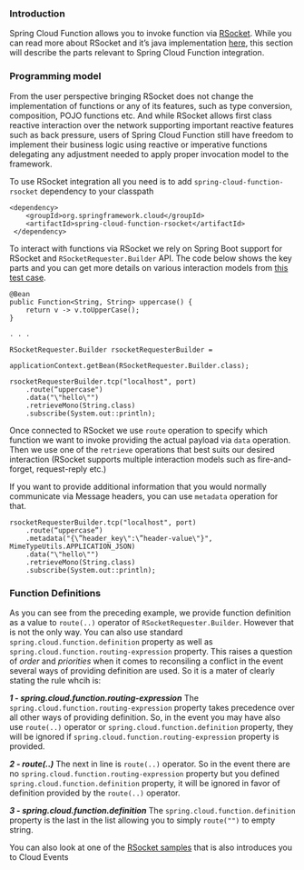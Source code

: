### Introduction 

Spring Cloud Function allows you to invoke function via [RSocket](https://rsocket.io/). While you can read more about RSocket and it’s java 
implementation [here](https://github.com/rsocket/rsocket-java), this section will describe the parts relevant to Spring Cloud Function integration.

### Programming model
From the user perspective bringing RSocket does not change the implementation of functions or any of its features, such as type conversion, 
composition, POJO functions etc.
And while RSocket allows first class reactive interaction over the network supporting important reactive features such as back pressure, 
users of Spring Cloud Function still have freedom to implement their business logic using reactive or imperative functions delegating any 
adjustment needed to apply proper invocation model to the framework.

To use RSocket integration all you need is to add `spring-cloud-function-rsocket` dependency to your classpath
```
<dependency>
	<groupId>org.springframework.cloud</groupId>
	<artifactId>spring-cloud-function-rsocket</artifactId>
 </dependency>
```

To interact with functions via RSocket we rely on Spring Boot support for RSocket and `RSocketRequester.Builder` API.
The code below shows the key parts and you can get more details on various interaction models 
from [this test case](https://github.com/spring-cloud/spring-cloud-function/blob/master/spring-cloud-function-rsocket/src/test/java/org/springframework/cloud/function/rsocket/RSocketAutoConfigurationTests.java).


```
@Bean
public Function<String, String> uppercase() {
	return v -> v.toUpperCase();
}

. . .

RSocketRequester.Builder rsocketRequesterBuilder =
				applicationContext.getBean(RSocketRequester.Builder.class);

rsocketRequesterBuilder.tcp("localhost", port)
	.route(“uppercase")
	.data("\"hello\"")
	.retrieveMono(String.class)
	.subscribe(System.out::println);
```

Once connected to RSocket we use `route` operation to specify which function we want to invoke providing the actual 
payload via `data` operation. Then we use one of the `retrieve` operations that best suits our desired interaction 
(RSocket supports multiple interaction models such as fire-and-forget, request-reply etc.)

If you want to provide additional information that you would normally communicate via Message headers, you can use `metadata` operation for that.
```
rsocketRequesterBuilder.tcp("localhost", port)
	.route(“uppercase”)
	.metadata("{\”header_key\":\”header-value\"}", MimeTypeUtils.APPLICATION_JSON)		
	.data("\"hello\"")
	.retrieveMono(String.class)
	.subscribe(System.out::println);
```

### Function Definitions

As you can see from the preceding example, we provide function definition as a value to `route(..)` operator of `RSocketRequester.Builder`.
However that is not the only way. You can also use standard `spring.cloud.function.definition` property as well as `spring.cloud.function.routing-expression` property. 
This raises a question of _order_ and _priorities_ when it comes to reconsiling a conflict in the event several ways of providing definition are used. So it is a mater of clearly stating the rule whcih is:

***1 - spring.cloud.function.routing-expression***
The `spring.cloud.function.routing-expression` property takes precedence over all other ways of providing definition. So, in the event you may have also use `route(..)` operator or `spring.cloud.function.definition` property, they will be ignored if `spring.cloud.function.routing-expression` property is provided.

***2 - route(..)***
The next in line is `route(..)` operator. So in the event there are no `spring.cloud.function.routing-expression` property but you defined `spring.cloud.function.definition` property, it will be ignored in favor of definition provided by the `route(..)` operator.

***3 - spring.cloud.function.definition***
The `spring.cloud.function.definition` property is the last in the list allowing you to simply `route("")` to empty string.



You can also look at one of the [RSocket samples](https://github.com/spring-cloud/spring-cloud-function/tree/master/spring-cloud-function-samples/function-sample-cloudevent-rsocket) that is also introduces you to Cloud Events 